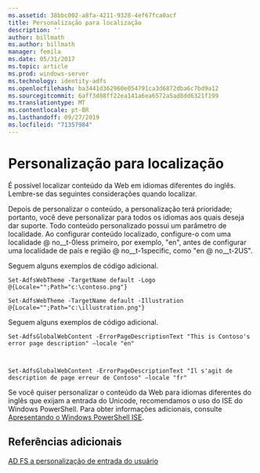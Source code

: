 ```yaml
---
ms.assetid: 38bbc002-a8fa-4211-9328-4ef67fca0acf
title: Personalização para localização
description: ''
author: billmath
ms.author: billmath
manager: femila
ms.date: 05/31/2017
ms.topic: article
ms.prod: windows-server
ms.technology: identity-adfs
ms.openlocfilehash: ba3441d362960e054791ca3d6872dba6c7bd9a12
ms.sourcegitcommit: 6aff3d88ff22ea141a6ea6572a5ad8dd6321f199
ms.translationtype: MT
ms.contentlocale: pt-BR
ms.lasthandoff: 09/27/2019
ms.locfileid: "71357984"
---
```

# <a name="customization-for-localization"></a>Personalização para localização 


É possível localizar conteúdo da Web em idiomas diferentes do inglês. Lembre-se das seguintes considerações quando localizar.  
  
Depois de personalizar o conteúdo, a personalização terá prioridade; portanto, você deve personalizar para todos os idiomas aos quais deseja dar suporte. Todo conteúdo personalizado possui um parâmetro de localidade. Ao configurar conteúdo localizado, configure-o com uma localidade @ no__t-0less primeiro, por exemplo, "en", antes de configurar uma localidade de país e região @ no__t-1specific, como "en @ no__t-2US".  
  
Seguem alguns exemplos de código adicional.  
  
    
    Set-AdfsWebTheme -TargetName default -Logo @{Locale="";Path="c:\contoso.png"}  
      
    Set-AdfsWebTheme -TargetName default -Illustration @{Locale="";Path="c:\illustration.png"}  

  
Seguem alguns exemplos de código adicional.  
  
 
    Set-AdfsGlobalWebContent -ErrorPageDescriptionText "This is Contoso's error page description" –locale "en"  
  
  

    Set-AdfsGlobalWebContent -ErrorPageDescriptionText "Il s'agit de description de page erreur de Contoso" –locale "fr"  
 
  
Se você quiser personalizar o conteúdo da Web para idiomas diferentes do inglês que exijam a entrada do Unicode, recomendamos o uso do ISE do Windows PowerShell. Para obter informações adicionais, consulte [Apresentando o Windows PowerShell ISE](https://technet.microsoft.com/library/dd315244.aspx).  

## <a name="additional-references"></a>Referências adicionais 
[AD FS a personalização de entrada do usuário](AD-FS-user-sign-in-customization.md) 
